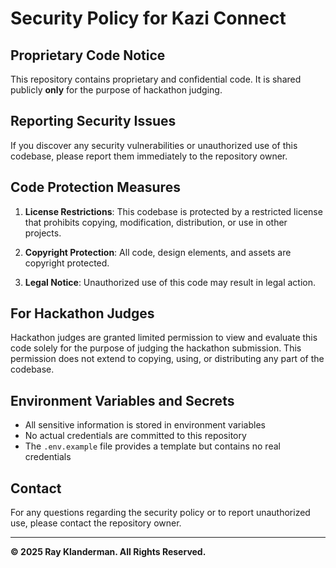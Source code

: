 # Security Policy for Kazi Connect

## Proprietary Code Notice

This repository contains proprietary and confidential code. It is shared publicly **only** for the purpose of hackathon judging.

## Reporting Security Issues

If you discover any security vulnerabilities or unauthorized use of this codebase, please report them immediately to the repository owner.

## Code Protection Measures

1. **License Restrictions**: This codebase is protected by a restricted license that prohibits copying, modification, distribution, or use in other projects.

2. **Copyright Protection**: All code, design elements, and assets are copyright protected.

3. **Legal Notice**: Unauthorized use of this code may result in legal action.

## For Hackathon Judges

Hackathon judges are granted limited permission to view and evaluate this code solely for the purpose of judging the hackathon submission. This permission does not extend to copying, using, or distributing any part of the codebase.

## Environment Variables and Secrets

- All sensitive information is stored in environment variables
- No actual credentials are committed to this repository
- The `.env.example` file provides a template but contains no real credentials

## Contact

For any questions regarding the security policy or to report unauthorized use, please contact the repository owner.

---

**© 2025 Ray Klanderman. All Rights Reserved.**
